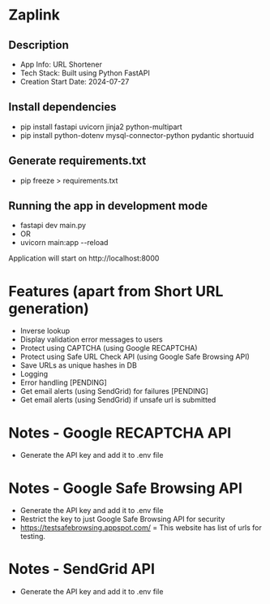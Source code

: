 # Zaplink

## Description
- App Info: URL Shortener
- Tech Stack: Built using Python FastAPI
- Creation Start Date: 2024-07-27

## Install dependencies
- pip install fastapi uvicorn jinja2 python-multipart
- pip install python-dotenv mysql-connector-python pydantic shortuuid

## Generate requirements.txt
- pip freeze > requirements.txt

## Running the app in development mode
- fastapi dev main.py
- OR
- uvicorn main:app --reload

Application will start on http://localhost:8000

# Features (apart from Short URL generation)
- Inverse lookup
- Display validation error messages to users
- Protect using CAPTCHA (using Google RECAPTCHA)
- Protect using Safe URL Check API (using Google Safe Browsing API)
- Save URLs as unique hashes in DB
- Logging
- Error handling [PENDING]
- Get email alerts (using SendGrid) for failures [PENDING]
- Get email alerts (using SendGrid) if unsafe url is submitted

# Notes - Google RECAPTCHA API
- Generate the API key and add it to .env file

# Notes - Google Safe Browsing API
- Generate the API key and add it to .env file
- Restrict the key to just Google Safe Browsing API for security
- https://testsafebrowsing.appspot.com/ = This website has list of urls for testing.

# Notes - SendGrid API
- Generate the API key and add it to .env file